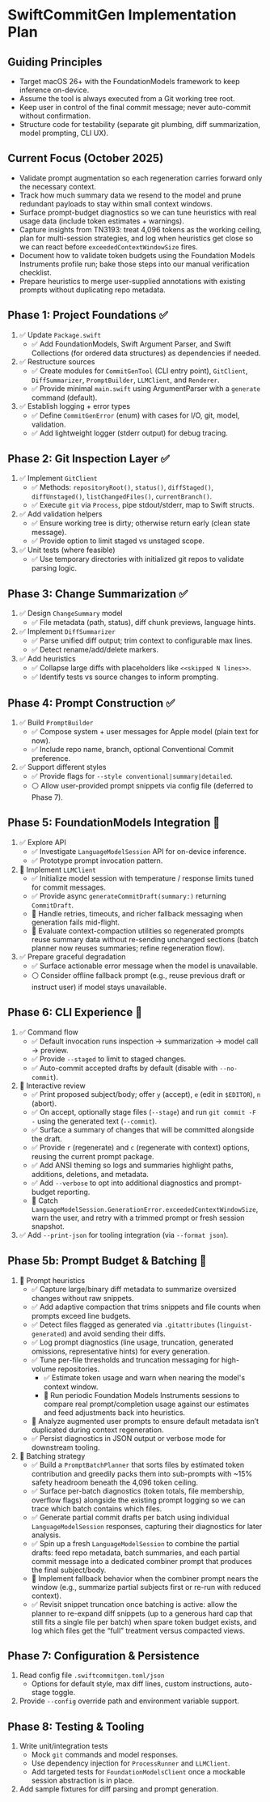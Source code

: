 SwiftCommitGen Implementation Plan
=================================

Guiding Principles
------------------
- Target macOS 26+ with the FoundationModels framework to keep inference on-device.
- Assume the tool is always executed from a Git working tree root.
- Keep user in control of the final commit message; never auto-commit without confirmation.
- Structure code for testability (separate git plumbing, diff summarization, model prompting, CLI UX).

Current Focus (October 2025)
----------------------------
- Validate prompt augmentation so each regeneration carries forward only the necessary context.
- Track how much summary data we resend to the model and prune redundant payloads to stay within small context windows.
- Surface prompt-budget diagnostics so we can tune heuristics with real usage data (include token estimates + warnings).
- Capture insights from TN3193: treat 4,096 tokens as the working ceiling, plan for multi-session strategies, and log when heuristics get close so we can react before `exceededContextWindowSize` fires.
- Document how to validate token budgets using the Foundation Models Instruments profile run; bake those steps into our manual verification checklist.
- Prepare heuristics to merge user-supplied annotations with existing prompts without duplicating repo metadata.

Phase 1: Project Foundations ✅
------------------------------
1. ✅ Update `Package.swift`
   - ✅ Add FoundationModels, Swift Argument Parser, and Swift Collections (for ordered data structures) as dependencies if needed.
2. ✅ Restructure sources
   - ✅ Create modules for `CommitGenTool` (CLI entry point), `GitClient`, `DiffSummarizer`, `PromptBuilder`, `LLMClient`, and `Renderer`.
   - ✅ Provide minimal `main.swift` using ArgumentParser with a `generate` command (default).
3. ✅ Establish logging + error types
   - ✅ Define `CommitGenError` (enum) with cases for I/O, git, model, validation.
   - ✅ Add lightweight logger (stderr output) for debug tracing.

Phase 2: Git Inspection Layer ✅
-------------------------------
1. ✅ Implement `GitClient`
   - ✅ Methods: `repositoryRoot()`, `status()`, `diffStaged()`, `diffUnstaged()`, `listChangedFiles()`, `currentBranch()`.
   - ✅ Execute `git` via `Process`, pipe stdout/stderr, map to Swift structs.
2. ✅ Add validation helpers
   - ✅ Ensure working tree is dirty; otherwise return early (clean state message).
   - ✅ Provide option to limit staged vs unstaged scope.
3. ✅ Unit tests (where feasible)
   - ✅ Use temporary directories with initialized git repos to validate parsing logic.

Phase 3: Change Summarization ✅
-------------------------------
1. ✅ Design `ChangeSummary` model
   - ✅ File metadata (path, status), diff chunk previews, language hints.
2. ✅ Implement `DiffSummarizer`
   - ✅ Parse unified diff output; trim context to configurable max lines.
   - ✅ Detect rename/add/delete markers.
3. ✅ Add heuristics
   - ✅ Collapse large diffs with placeholders like `<<skipped N lines>>`.
   - ✅ Identify tests vs source changes to inform prompting.

Phase 4: Prompt Construction ✅
------------------------------
1. ✅ Build `PromptBuilder`
   - ✅ Compose system + user messages for Apple model (plain text for now).
   - ✅ Include repo name, branch, optional Conventional Commit preference.
2. ✅ Support different styles
   - ✅ Provide flags for `--style conventional|summary|detailed`.
   - ⚪ Allow user-provided prompt snippets via config file (deferred to Phase 7).

Phase 5: FoundationModels Integration 🔄
---------------------------------------
1. ✅ Explore API
   - ✅ Investigate `LanguageModelSession` API for on-device inference.
   - ✅ Prototype prompt invocation pattern.
2. 🔄 Implement `LLMClient`
   - ✅ Initialize model session with temperature / response limits tuned for commit messages.
   - ✅ Provide async `generateCommitDraft(summary:)` returning `CommitDraft`.
   - 🔄 Handle retries, timeouts, and richer fallback messaging when generation fails mid-flight.
   - 🔄 Evaluate context-compaction utilities so regenerated prompts reuse summary data without re-sending unchanged sections (batch planner now reuses summaries; refine regeneration flow).
3. ✅ Prepare graceful degradation
   - ✅ Surface actionable error message when the model is unavailable.
   - ⚪ Consider offline fallback prompt (e.g., reuse previous draft or instruct user) if model stays unavailable.

Phase 6: CLI Experience 🔄
-------------------------
1. ✅ Command flow
   - ✅ Default invocation runs inspection → summarization → model call → preview.
   - ✅ Provide `--staged` to limit to staged changes.
   - ✅ Auto-commit accepted drafts by default (disable with `--no-commit`).
2. 🔄 Interactive review
   - ✅ Print proposed subject/body; offer `y` (accept), `e` (edit in `$EDITOR`), `n` (abort).
   - ✅ On accept, optionally stage files (`--stage`) and run `git commit -F -` using the generated text (`--commit`).
   - ✅ Surface a summary of changes that will be committed alongside the draft.
   - ✅ Provide `r` (regenerate) and `c` (regenerate with context) options, reusing the current prompt package.
   - ✅ Add ANSI theming so logs and summaries highlight paths, additions, deletions, and metadata.
   - ✅ Add `--verbose` to opt into additional diagnostics and prompt-budget reporting.
   - 🔄 Catch `LanguageModelSession.GenerationError.exceededContextWindowSize`, warn the user, and retry with a trimmed prompt or fresh session snapshot.
3. ✅ Add `--print-json` for tooling integration (via `--format json`).

Phase 5b: Prompt Budget & Batching 🚧
-----------------------------------
1. 🔄 Prompt heuristics
   - ✅ Capture large/binary diff metadata to summarize oversized changes without raw snippets.
   - ✅ Add adaptive compaction that trims snippets and file counts when prompts exceed line budgets.
   - ✅ Detect files flagged as generated via `.gitattributes` (`linguist-generated`) and avoid sending their diffs.
   - ✅ Log prompt diagnostics (line usage, truncation, generated omissions, representative hints) for every generation.
   - ✅ Tune per-file thresholds and truncation messaging for high-volume repositories.
      - ✅ Estimate token usage and warn when nearing the model's context window.
      - 🔄 Run periodic Foundation Models Instruments sessions to compare real prompt/completion usage against our estimates and feed adjustments back into heuristics.
   - 🔄 Analyze augmented user prompts to ensure default metadata isn’t duplicated during context regeneration.
   - ✅ Persist diagnostics in JSON output or verbose mode for downstream tooling.
2. 🔄 Batching strategy
   - ✅ Build a `PromptBatchPlanner` that sorts files by estimated token contribution and greedily packs them into sub-prompts with ~15% safety headroom beneath the 4,096 token ceiling.
   - ✅ Surface per-batch diagnostics (token totals, file membership, overflow flags) alongside the existing prompt logging so we can trace which batch contains which files.
   - ✅ Generate partial commit drafts per batch using individual `LanguageModelSession` responses, capturing their diagnostics for later analysis.
   - ✅ Spin up a fresh `LanguageModelSession` to combine the partial drafts: feed repo metadata, batch summaries, and each partial commit message into a dedicated combiner prompt that produces the final subject/body.
   - 🔄 Implement fallback behavior when the combiner prompt nears the window (e.g., summarize partial subjects first or re-run with reduced context).
   - ✅ Revisit snippet truncation once batching is active: allow the planner to re-expand diff snippets (up to a generous hard cap that still fits a single file per batch) when spare token budget exists, and log which files get the “full” treatment versus compacted views.

Phase 7: Configuration & Persistence
------------------------------------
1. Read config file `.swiftcommitgen.toml/json`
   - Options for default style, max diff lines, custom instructions, auto-stage toggle.
2. Provide `--config` override path and environment variable support.

Phase 8: Testing & Tooling
--------------------------
1. Write unit/integration tests
   - Mock `git` commands and model responses.
   - Use dependency injection for `ProcessRunner` and `LLMClient`.
   - Add targeted tests for `FoundationModelsClient` once a mockable session abstraction is in place.
2. Add sample fixtures for diff parsing and prompt generation.
